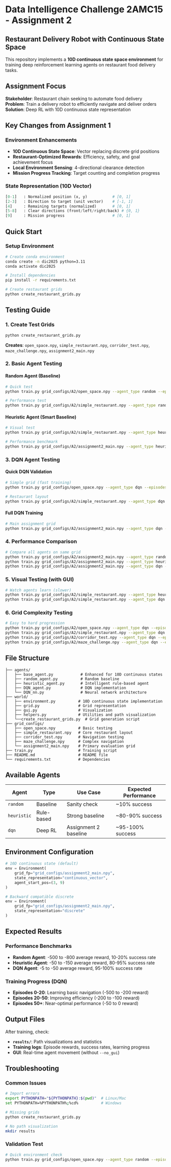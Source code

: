 # Data Intelligence Challenge 2AMC15 - Assignment 2
## Restaurant Delivery Robot with Continuous State Space

This repository implements a **10D continuous state space environment** for training deep reinforcement learning agents on restaurant food delivery tasks.

## Assignment Focus

**Stakeholder**: Restaurant chain seeking to automate food delivery  
**Problem**: Train a delivery robot to efficiently navigate and deliver orders  
**Solution**: Deep RL with 10D continuous state representation

## Key Changes from Assignment 1

### **Environment Enhancements**
- **10D Continuous State Space**: Vector replacing discrete grid positions
- **Restaurant-Optimized Rewards**: Efficiency, safety, and goal achievement focus
- **Local Environment Sensing**: 4-directional clearance detection
- **Mission Progress Tracking**: Target counting and completion progress

### **State Representation (10D Vector)**
```python
[0-1]   : Normalized position (x, y)           # [0, 1]
[2-3]   : Direction to target (unit vector)    # [-1, 1]
[4]     : Remaining targets (normalized)       # [0, 1]
[5-8]   : Clear directions (front/left/right/back) # {0, 1}
[9]     : Mission progress                     # [0, 1]
```

## Quick Start

### Setup Environment
```bash
# Create conda environment
conda create -n dic2025 python=3.11
conda activate dic2025

# Install dependencies
pip install -r requirements.txt

# Create restaurant grids
python create_restaurant_grids.py
```

## Testing Guide

### **1. Create Test Grids**
```bash
python create_restaurant_grids.py
```
**Creates**: `open_space.npy`, `simple_restaurant.npy`, `corridor_test.npy`, `maze_challenge.npy`, `assignment2_main.npy`

### **2. Basic Agent Testing**

#### Random Agent (Baseline)
```bash
# Quick test
python train.py grid_configs/A2/open_space.npy --agent_type random --episodes 5

# Performance test
python train.py grid_configs/A2/simple_restaurant.npy --agent_type random --episodes 20 --no_gui
```

#### Heuristic Agent (Smart Baseline)
```bash
# Visual test
python train.py grid_configs/A2/simple_restaurant.npy --agent_type heuristic --episodes 10

# Performance benchmark
python train.py grid_configs/A2/assignment2_main.npy --agent_type heuristic --episodes 25 --no_gui
```

### **3. DQN Agent Testing**

#### Quick DQN Validation
```bash
# Simple grid (fast training)
python train.py grid_configs/open_space.npy --agent_type dqn --episodes 50 --no_gui

# Restaurant layout
python train.py grid_configs/A2/simple_restaurant.npy --agent_type dqn --episodes 100 --no_gui
```

#### Full DQN Training
```bash
# Main assignment grid
python train.py grid_configs/A2/assignment2_main.npy --agent_type dqn --episodes 200 --no_gui --agent_start_pos 3 9
```

### **4. Performance Comparison**
```bash
# Compare all agents on same grid
python train.py grid_configs/A2/assignment2_main.npy --agent_type random --episodes 20 --no_gui
python train.py grid_configs/A2/assignment2_main.npy --agent_type heuristic --episodes 20 --no_gui  
python train.py grid_configs/A2/assignment2_main.npy --agent_type dqn --episodes 100 --no_gui
```

### **5. Visual Testing (with GUI)**
```bash
# Watch agents learn (slower)
python train.py grid_configs/A2/simple_restaurant.npy --agent_type heuristic --episodes 5 --fps 10
python train.py grid_configs/A2/simple_restaurant.npy --agent_type dqn --episodes 20 --fps 10
```

### **6. Grid Complexity Testing**
```bash
# Easy to hard progression
python train.py grid_configs/A2/open_space.npy --agent_type dqn --episodes 30 --no_gui
python train.py grid_configs/A2/simple_restaurant.npy --agent_type dqn --episodes 50 --no_gui
python train.py grid_configs/A2/corridor_test.npy --agent_type dqn --episodes 75 --no_gui
python train.py grid_configs/A2/maze_challenge.npy --agent_type dqn --episodes 100 --no_gui
```

## File Structure

```
├── agents/
│   ├── base_agent.py            # Enhanced for 10D continuous states
│   ├── random_agent.py          # Random baseline
│   ├── heuristic_agent.py       # Intelligent rule-based agent
│   ├── DQN_agent.py             # DQN implementation
│   └── DQN_nn.py                # Neural network architecture
├── world/
│   ├── environment.py          # 10D continuous state implementation
│   ├── grid.py                 # Grid representation
│   ├── gui.py                  # Visualization
│   ├── helpers.py              # Utilities and path visualization
│   └──create_restaurant_grids.py  # Grid generation script
├── grid_configs/
│   ├── open_space.npy          # Basic testing
│   ├── simple_restaurant.npy   # Core restaurant layout
│   ├── corridor_test.npy       # Navigation testing
│   ├── maze_challenge.npy      # Complex navigation
│   └── assignment2_main.npy    # Primary evaluation grid
├── train.py                    # Training script
├── README.md                   # README file
└── requirements.txt            # Dependencies
```

## Available Agents

| Agent | Type | Use Case | Expected Performance |
|-------|------|----------|---------------------|
| `random` | Baseline | Sanity check | ~10% success |
| `heuristic` | Rule-based | Strong baseline | ~80-90% success |
| `dqn` | Deep RL | Assignment 2 baseline | ~95-100% success |

## Environment Configuration

```python
# 10D continuous state (default)
env = Environment(
    grid_fp="grid_configs/assignment2_main.npy",
    state_representation="continuous_vector",
    agent_start_pos=(3, 9)
)

# Backward compatible discrete
env = Environment(
    grid_fp="grid_configs/assignment2_main.npy", 
    state_representation="discrete"
)
```

## Expected Results

### Performance Benchmarks
- **Random Agent**: -500 to -800 average reward, 10-20% success rate
- **Heuristic Agent**: -50 to -150 average reward, 80-95% success rate  
- **DQN Agent**: -5 to -50 average reward, 95-100% success rate

### Training Progress (DQN)
- **Episodes 0-20**: Learning basic navigation (-500 to -200 reward)
- **Episodes 20-50**: Improving efficiency (-200 to -100 reward)
- **Episodes 50+**: Near-optimal performance (-50 to 0 reward)

## Output Files

After training, check:
- **`results/`**: Path visualizations and statistics
- **Training logs**: Episode rewards, success rates, learning progress
- **GUI**: Real-time agent movement (without `--no_gui`)

## Troubleshooting

### Common Issues
```bash
# Import errors
export PYTHONPATH="${PYTHONPATH}:$(pwd)"  # Linux/Mac
set PYTHONPATH=%PYTHONPATH%;%cd%          # Windows

# Missing grids
python create_restaurant_grids.py

# No path visualization
mkdir results
```

### Validation Test
```bash
# Quick environment check
python train.py grid_configs/open_space.npy --agent_type random --episodes 1
```